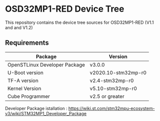 # OSD32MP1-RED Device Tree
This repository contains the device tree sources for OSD32MP1-RED (V1.1 and and V1.2)

## Requirements

| Package | Version |
| ------- | ------- |
| OpenSTLinux Developer Package | v3.0.0 |
| U-Boot version | v2020.10-stm32mp-r0 |
| TF-A version | v2.4-stm32mp-r0 |
| Kernel Version | v5.10-stm32mp-r0 |
| Cube Programmer | v2.5 or greater |

Developer Package istallation : https://wiki.st.com/stm32mpu-ecosystem-v3/wiki/STM32MP1_Developer_Package
